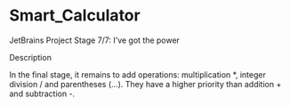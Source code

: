 # Smart_Calculator

JetBrains Project 
Stage 7/7: I’ve got the power

Description

In the final stage, it remains to add operations: multiplication *, integer division / and parentheses (...). They have a higher priority than addition + and subtraction -.

